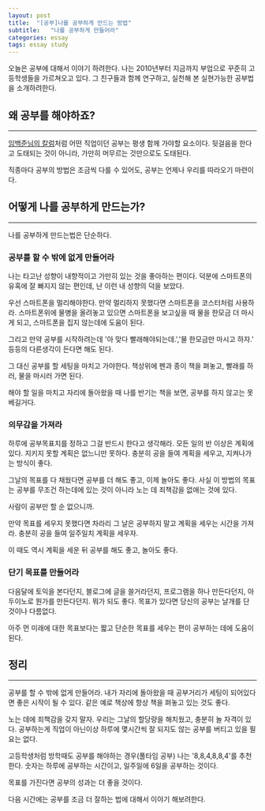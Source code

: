 ```yaml
---
layout: post
title:  "[공부]나를 공부하게 만드는 방법"
subtitle:   "나를 공부하게 만들어라"
categories: essay
tags: essay study
---
```


오늘은 공부에 대해서 이야기 하려한다. 나는 2010년부터 지금까지 부업으로 꾸준히 고등학생들을 가르쳐오고 있다. 그 친구들과 함께 연구하고, 실천해 본 실현가능한 공부법을 소개하려한다.

## 왜 공부를 해야하죠?

---

[임백준님의 칼럼](http://m.zdnet.co.kr/column_view.asp?artice_id=20170616090644#imadnews)처럼 어떤 직업이던 공부는 평생 함께 가야할 요소이다. 뒷걸음을 한다고 도태되는 것이 아니라, 가만히 머무르는 것만으로도 도태된다.

직종마다 공부의 방법은 조금씩 다를 수 있어도, 공부는 언제나 우리를 따라오기 마련이다.

## 어떻게 나를 공부하게 만드는가?

---

나를 공부하게 만드는법은 단순하다. 

### 공부를 할 수 밖에 없게 만들어라

나는 타고난 성향이 내향적이고 가만히 있는 것을 좋아하는 편이다. 덕분에 스마트폰의 유혹에 잘 빠지지 않는 편인데, 난 이런 내 성향의 덕을 보았다.

우선 스마트폰을 멀리해야한다. 만약 멀리하지 못했다면 스마트폰을 코스터처럼 사용하라. 스마트폰위에 물병을 올려놓고 있으면 스마트폰을 보고싶을 때 물을 한모금 더 마시게 되고, 스마트폰을 집지 않는데에 도움이 된다.

그리고 만약 공부를 시작하려는데 '아 맞다 빨래해야되는데.','물 한모금만 마시고 하자.' 등등의 다른생각이 든다면 해도 된다.

그 대신 공부를 할 세팅을 마치고 가야한다. 책상위에 펜과 종이 책을 펴놓고, 빨래를 하러, 물을 마시러 가면 된다.

해야 할 일을 마치고 자리에 돌아왔을 때 나를 반기는 책을 보면, 공부를 하지 않고는 못 베길거다.

### 의무감을 가져라

하루에 공부목표치를 정하고 그걸 반드시 한다고 생각해라. 모든 일의 반 이상은 계획에 있다. 지키지 못할 계획은 없느니만 못하다. 충분히 공을 들여 계획을 세우고, 지켜나가는 방식이 좋다.

그날의 목표를 다 채웠다면 공부를 더 해도 좋고, 이제 놀아도 좋다. 사실 이 방법의 목표는 공부를 무조건 하는데에 있는 것이 아니라 노는 데 죄책감을 없애는 것에 있다.

사람이 공부만 할 순 없으니까.

만약 목표를 세우지 못했다면 차라리 그 날은 공부하지 말고 계획을 세우는 시간을 가져라. 충분히 공을 들여 일주일치 계획을 세우자.

이 때도 역시 계획을 세운 뒤 공부를 해도 좋고, 놀아도 좋다.

### 단기 목표를 만들어라

다음달에 토익을 본다던지, 블로그에 글을 쓸거라던지, 프로그램을 하나 만든다던지, 아두이노로 뭔가를 만든다던지. 뭐가 되도 좋다. 목표가 있다면 당신의 공부는 날개를 단 것이나 다름없다.

아주 먼 미래에 대한 목표보다는 짧고 단순한 목표를 세우는 편이 공부하는 데에 도움이 된다. 

## 정리

---

공부를 할 수 밖에 없게 만들어라. 내가 자리에 돌아왔을 때 공부거리가 세팅이 되어있다면 좋은 시작이 될 수 있다. 같은 예로 책상에 항상 책을 펴놓고 있는 것도 좋다.

노는 데에 죄책감을 갖지 말자. 우리는 그날의 할당량을 해치웠고, 충분히 놀 자격이 있다. 공부하는게 직업이 아닌이상 하루에 몇시간씩 잘 되지도 않는 공부를 버티고 있을 필요는 없다.

고등학생처럼 방학때도 공부를 해야하는 경우(풀타임 공부) 나는 '8,8,4,8,8,4'를 추천한다. 숫자는 하루에 공부하는 시간이고, 일주일에 6일을 공부하는 것이다. 

목표를 가진다면 공부의 성과는 더 좋을 것이다. 

다음 시간에는 공부를 조금 더 잘하는 법에 대해서 이야기 해보려한다.

